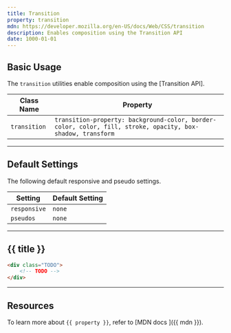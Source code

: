 ```yaml
---
title: Transition
property: transition
mdn: https://developer.mozilla.org/en-US/docs/Web/CSS/transition
description: Enables composition using the Transition API
date: 1000-01-01
---
```


## Basic Usage

The `transition` utilities enable composition using the [Transition API].

| Class Name   | Property                                                                                                   |
| ------------ | ---------------------------------------------------------------------------------------------------------- |
| `transition` | `transition-property: background-color, border-color, color, fill, stroke, opacity, box-shadow, transform` |

---

## Default Settings

The following default responsive and pseudo settings.

| Setting      | Default Setting |
| ------------ | --------------- |
| `responsive` | `none`          |
| `pseudos`    | `none`          |

---

## {{ title }}

<div class="bg-silver-200 p-20 h-256 radius-md flex flex-wrap align-content-center">
  <!-- ... -->
</div>

```html
<div class="TODO">
	<!-- TODO -->
</div>
```

---

## Resources

To learn more about `{{ property }}`, refer to [MDN docs <i class="far fa-external-link ml-6"></i>]({{ mdn }}).

